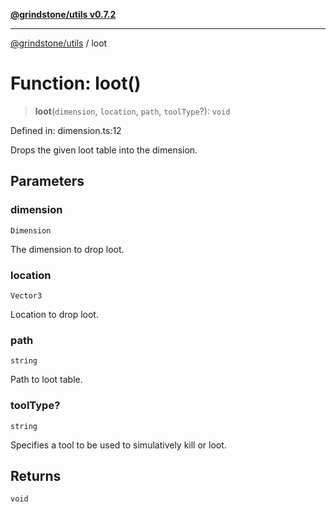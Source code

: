 [**@grindstone/utils v0.7.2**](../README.md)

***

[@grindstone/utils](../globals.md) / loot

# Function: loot()

> **loot**(`dimension`, `location`, `path`, `toolType`?): `void`

Defined in: dimension.ts:12

Drops the given loot table into the dimension.

## Parameters

### dimension

`Dimension`

The dimension to drop loot.

### location

`Vector3`

Location to drop loot.

### path

`string`

Path to loot table.

### toolType?

`string`

Specifies a tool to be used to simulatively kill or loot.

## Returns

`void`
